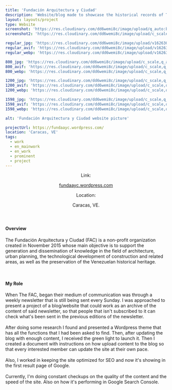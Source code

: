 ```yaml
---
title: 'Fundación Arquitectura y Ciudad'
description: 'Website/blog made to showcase the historical records of The Architecture in Venezuela through its history.'
layout: layouts/project
type: Website
screenshot: 'https://res.cloudinary.com/dd6wemi8c/image/upload/q_auto:best/v1618500648/portfolio/FAC-Mock_ybvyrn.png'
screenshot2: 'https://res.cloudinary.com/dd6wemi8c/image/upload/c_scale,f_auto,q_auto:eco,w_1140/v1618242432/portfolio/FAC-desktop_oxoprf.png'

regular_jpg: 'https://res.cloudinary.com/dd6wemi8c/image/upload/v1626309913/portfolio/fac_hodmdc.jpg'
regular_avif: 'https://res.cloudinary.com/dd6wemi8c/image/upload/v1626309913/portfolio/fac_hodmdc'
regular_webp: 'https://res.cloudinary.com/dd6wemi8c/image/upload/v1626309913/portfolio/fac_hodmdc.webp'

800_jpg: 'https://res.cloudinary.com/dd6wemi8c/image/upload/c_scale,q_auto,w_800/v1626309913/portfolio/fac_hodmdc.jpg'
800_avif: 'https://res.cloudinary.com/dd6wemi8c/image/upload/c_scale,q_auto,w_800/v1626309913/portfolio/fac_hodmdc'
800_webp: 'https://res.cloudinary.com/dd6wemi8c/image/upload/c_scale,q_auto,w_800/v1626309913/portfolio/fac_hodmdc.webp'

1200_jpg: 'https://res.cloudinary.com/dd6wemi8c/image/upload/c_scale,q_auto,w_1200/v1626309913/portfolio/fac_hodmdc.jpg'
1200_avif: 'https://res.cloudinary.com/dd6wemi8c/image/upload/c_scale,q_auto,w_1200/v1626309913/portfolio/fac_hodmdc'
1200_webp: 'https://res.cloudinary.com/dd6wemi8c/image/upload/c_scale,q_auto,w_1200/v1626309913/portfolio/fac_hodmdc.webp'

1598_jpg: 'https://res.cloudinary.com/dd6wemi8c/image/upload/c_scale,q_auto,w_1598/v1626309913/portfolio/fac_hodmdc.jpg'
1598_avif: 'https://res.cloudinary.com/dd6wemi8c/image/upload/c_scale,q_auto,w_1598/v1626309913/portfolio/fac_hodmdc'
1598_webp: 'https://res.cloudinary.com/dd6wemi8c/image/upload/c_scale,q_auto,w_1598/v1626309913/portfolio/fac_hodmdc.webp'

alt: 'Fundación Arquitectura y Ciudad website picture'

projectUrl: https://fundaayc.wordpress.com/
location: 'Caracas, VE'
tags:
  - work
  - en_mainwork
  - en_work
  - prominent
  - project
---
```


<header class="project-info">
  <div class="project-link">
    <p>Link:</p>
    <a href="https://fundaayc.wordpress.com/" target="_blank" rel="noopener noreferrer">fundaayc.wordpress.com</a>
  </div>
  <div class="project-location">
    <p>Location:</p>
    <p>Caracas, VE.</p>
  </div>
</header>

#### Overview

The Fundación Arquitectura y Ciudad (FAC) is a non-profit organization created in November 2015 whose main objective is to support the generation and dissemination of knowledge in the field of architecture, urban planning, the technological development of construction and related areas, as well as the preservation of the Venezuelan historical heritage.

<br>

#### My Role

When The FAC, began their medium of communication was through a weekly newsletter that is still being sent every Sunday. I was approached to present a project of a blog/website that could work as an archive of the content of said newsletter, so that people that isn't subscribed to it can check what's been sent in the previous editions of the newsletter.
\
\
After doing some research I found and presented a Wordpress theme that has all the functions that I had been asked to find. Then, after updating the blog with enough content, I received the green light to launch it. Then I created a document with instructions on how upload content to the blog so that every interested member can update the site at their own pace.
\
\
Also, I worked in keeping the site optimized for SEO and now it's showing in the first result page of Google.
\
\
Currently, I'm doing constant checkups on the quality of the content and the speed of the site. Also on how it's performing in Google Search Console.
